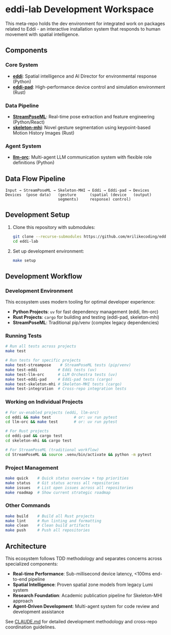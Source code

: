# eddi-lab Development Workspace

This meta-repo holds the dev environment for integrated work on packages related to Eddi - an interactive installation system that responds to human movement with spatial intelligence.

## Components

### Core System
- **[eddi](https://github.com/mrilikecoding/eddi)**: Spatial intelligence and AI Director for environmental response (Python)
- **[eddi-pad](https://github.com/mrilikecoding/eddi-pad)**: High-performance device control and simulation environment (Rust)

### Data Pipeline  
- **[StreamPoseML](https://github.com/mrilikecoding/StreamPoseML)**: Real-time pose extraction and feature engineering (Python/React)
- **[skeleton-mhi](https://github.com/mrilikecoding/skeleton-mhi)**: Novel gesture segmentation using keypoint-based Motion History Images (Rust)

### Agent System
- **[llm-orc](https://github.com/mrilikecoding/llm-orc)**: Multi-agent LLM communication system with flexible role definitions (Python)

## Data Flow Pipeline
```
Input → StreamPoseML → Skeleton-MHI → Eddi → Eddi-pad → Devices
Devices  (pose data)   (gesture      (spatial (device   (output)
                       segments)     response) control)
```

## Development Setup

1. Clone this repository with submodules:
   ```bash
   git clone --recurse-submodules https://github.com/mrilikecoding/eddi-lab.git
   cd eddi-lab
   ```

2. Set up development environment:
   ```bash
   make setup
   ```

## Development Workflow

### Development Environment

This ecosystem uses modern tooling for optimal developer experience:
- **Python Projects**: `uv` for fast dependency management (eddi, llm-orc)
- **Rust Projects**: `cargo` for building and testing (eddi-pad, skeleton-mhi)
- **StreamPoseML**: Traditional pip/venv (complex legacy dependencies)

### Running Tests
```bash
# Run all tests across projects
make test

# Run tests for specific projects
make test-streampose    # StreamPoseML tests (pip/venv)
make test-eddi         # Eddi tests (uv)
make test-llm-orc      # LLM Orchestra tests (uv)
make test-eddi-pad     # Eddi-pad tests (cargo)
make test-skeleton-mhi # Skeleton-MHI tests (cargo)
make test-integration  # Cross-repo integration tests
```

### Working on Individual Projects
```bash
# For uv-enabled projects (eddi, llm-orc)
cd eddi && make test          # or: uv run pytest
cd llm-orc && make test       # or: uv run pytest

# For Rust projects
cd eddi-pad && cargo test
cd skeleton-mhi && cargo test

# For StreamPoseML (traditional workflow)
cd StreamPoseML && source .venv/bin/activate && python -m pytest
```

### Project Management
```bash
make quick    # Quick status overview + top priorities
make status   # Git status across all repositories  
make issues   # List open issues across all repositories
make roadmap  # Show current strategic roadmap
```

### Other Commands
```bash
make build    # Build all Rust projects
make lint     # Run linting and formatting
make clean    # Clean build artifacts
make push     # Push all repositories
```

## Architecture

This ecosystem follows TDD methodology and separates concerns across specialized components:

- **Real-time Performance**: Sub-millisecond device latency, <100ms end-to-end pipeline
- **Spatial Intelligence**: Proven spatial zone models from legacy Lumi system
- **Research Foundation**: Academic publication pipeline for Skeleton-MHI approach
- **Agent-Driven Development**: Multi-agent system for code review and development assistance

See [CLAUDE.md](./CLAUDE.md) for detailed development methodology and cross-repo coordination guidelines.
